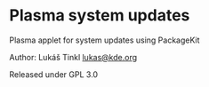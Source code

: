 # Plasma system updates
Plasma applet for system updates using PackageKit

Author: Lukáš Tinkl <lukas@kde.org>

Released under GPL 3.0
